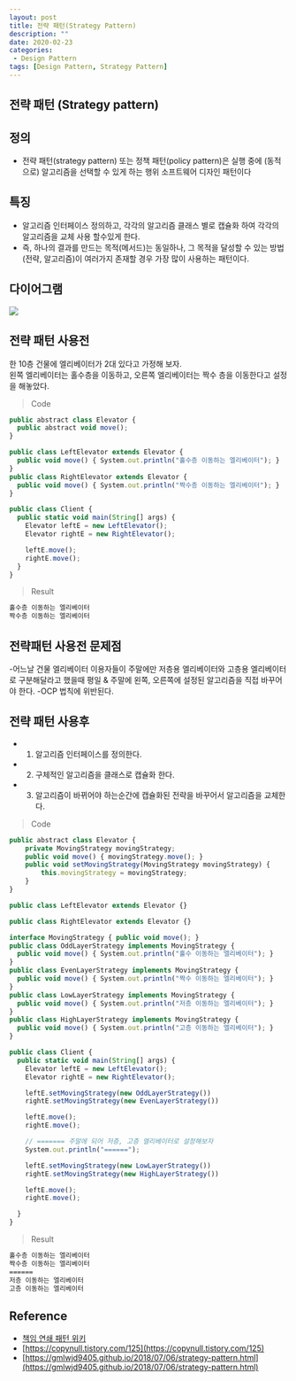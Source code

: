 ```yaml
---
layout: post
title: 전략 패턴(Strategy Pattern)
description: ""
date: 2020-02-23
categories:
 - Design Pattern
tags: [Design Pattern, Strategy Pattern]
---
```


## 전략 패턴 (Strategy pattern)


## 정의
- 전략 패턴(strategy pattern) 또는 정책 패턴(policy pattern)은 실행 중에  (동적으로) 알고리즘을 선택할 수 있게 하는 행위 소프트웨어 디자인 패턴이다


## 특징
- 알고리즘 인터페이스 정의하고, 각각의 알고리즘 클래스 별로 캡슐화 하여 각각의 알고리즘을 교체 사용 할수있게 한다.
- 즉, 하나의 결과를 만드는 목적(메서드)는 동일하나, 그 목적을 달성할 수 있는 방법(전략, 알고리즘)이 여러가지 존재할 경우 가장 많이 사용하는 패턴이다.


## 다이어그램

<img src="{{ site.url }}/assets/image/2020-02-23-strategy-pattern/diagram.jpg" class="col-12">


## 전략 패턴 사용전
한 10층 건물에 엘리베이터가 2대 있다고 가정해 보자.<br>
왼쪽 엘리베이터는 홀수층을 이동하고, 오른쪽 엘리베이터는 짝수 층을 이동한다고 설정을 해놓았다.

> Code 

```javascript
public abstract class Elevator {
  public abstract void move();
}

public class LeftElevator extends Elevator {
  public void move() { System.out.println("홀수층 이동하는 엘리베이터"); }
}
public class RightElevator extends Elevator {
  public void move() { System.out.println("짝수층 이동하는 엘리베이터"); }
}

public class Client {
  public static void main(String[] args) {
    Elevator leftE = new LeftElevator();
    Elevator rightE = new RightElevator();

    leftE.move();
    rightE.move();
  }
}
```

> Result 
```html
홀수층 이동하는 엘리베이터
짝수층 이동하는 엘리베이터
```


## 전략패턴 사용전 문제점
-어느날 건물 엘리베이터 이용자들이 주말에만 저층용 엘리베이터와 고층용 엘리베이터로 구분해달라고 했을때 평일 & 주말에 왼쪽, 오른쪽에 설정된 알고리즘을 직접 바꾸어야 한다.
-OCP 법칙에 위반된다.


## 전략 패턴 사용후

- 1) 알고리즘 인터페이스를 정의한다.
- 2) 구체적인 알고리즘을 클래스로 캡슐화 한다.
- 3) 알고리즘이 바뀌어야 하는순간에 캡슐화된 전략을 바꾸어서 알고리즘을 교체한다.

> Code

```javascript
public abstract class Elevator {
    private MovingStrategy movingStrategy;
    public void move() { movingStrategy.move(); }
    public void setMovingStrategy(MovingStrategy movingStrategy) {
        this.movingStrategy = movingStrategy; 
    }
}

public class LeftElevator extends Elevator {}

public class RightElevator extends Elevator {}

interface MovingStrategy { public void move(); }
public class OddLayerStrategy implements MovingStrategy {
  public void move() { System.out.println("홀수 이동하는 엘리베이터"); }
}
public class EvenLayerStrategy implements MovingStrategy {
  public void move() { System.out.println("짝수 이동하는 엘리베이터"); }
}
public class LowLayerStrategy implements MovingStrategy {
  public void move() { System.out.println("저층 이동하는 엘리베이터"); }
}
public class HighLayerStrategy implements MovingStrategy {
  public void move() { System.out.println("고층 이동하는 엘리베이터"); }
}

public class Client {
  public static void main(String[] args) {
    Elevator leftE = new LeftElevator();
    Elevator rightE = new RightElevator();

    leftE.setMovingStrategy(new OddLayerStrategy())
    rightE.setMovingStrategy(new EvenLayerStrategy())

    leftE.move();
    rightE.move();

    // ======= 주말에 되어 저층, 고층 엘리베이터로 설정해보자 
    System.out.println("======");

    leftE.setMovingStrategy(new LowLayerStrategy())
    rightE.setMovingStrategy(new HighLayerStrategy())

    leftE.move();
    rightE.move();

  }
}
```


> Result

```html
홀수층 이동하는 엘리베이터
짝수층 이동하는 엘리베이터
======
저층 이동하는 엘리베이터
고층 이동하는 엘리베이터
```

## Reference

- [책임 연쇄 패턴 위키](https://ko.wikipedia.org/wiki/%EC%B1%85%EC%9E%84_%EC%97%B0%EC%87%84_%ED%8C%A8%ED%84%B4)
- [https://copynull.tistory.com/125](https://copynull.tistory.com/125)
- [https://gmlwjd9405.github.io/2018/07/06/strategy-pattern.html](https://gmlwjd9405.github.io/2018/07/06/strategy-pattern.html)